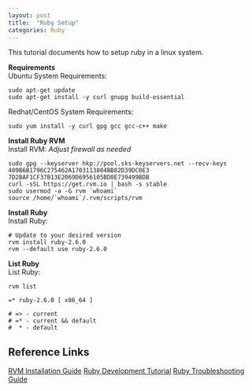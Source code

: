 ```yaml
---
layout: post
title:  "Ruby Setup"
categories: Ruby
---
```


This tutorial documents how to setup ruby in a linux system.


**Requirements**<br>
Ubuntu System Requirements:
```
sudo apt-get update
sudo apt-get install -y curl gnupg build-essential
```

Redhat/CentOS System Requirements:
```
sudo yum install -y curl gpg gcc gcc-c++ make
```


**Install Ruby RVM**<br>
Install RVM: *Adjust firewall as needed*
```
sudo gpg --keyserver hkp://pool.sks-keyservers.net --recv-keys 409B6B1796C275462A1703113804BB82D39DC0E3 7D2BAF1CF37B13E2069D6956105BD0E739499BDB
curl -sSL https://get.rvm.io | bash -s stable
sudo usermod -a -G rvm `whoami`
source /home/`whoami`/.rvm/scripts/rvm
```


**Install Ruby**<br>
Install Ruby: 
```
# Update to your desired version
rvm install ruby-2.6.0
rvm --default use ruby-2.6.0
```


**List Ruby**<br>
List Ruby: 
```
rvm list

=* ruby-2.6.0 [ x86_64 ]

# => - current
# =* - current && default
#  * - default
```



## Reference Links
[RVM Installation Guide](https://rvm.io/rvm/install)
[Ruby Development Tutorial](https://www.phusionpassenger.com/library/walkthroughs/deploy/ruby/ownserver/nginx/oss/install_language_runtime.html)
[Ruby Troubleshooting Guide](https://bundler.io/guides/rubygems_tls_ssl_troubleshooting_guide.html?utm_source=ruby-ssl-check#troubleshooting-protocol-errors)
